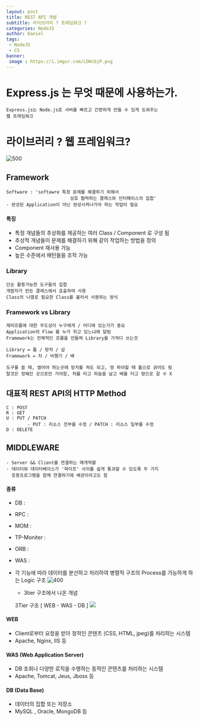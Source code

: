 ```yaml
---
layout: post
title: REST API 개발
subtitle: 라이브러리 ? 프레임워크 ?
categories: NodeJS
author: Daniel
tags: 
 - NodeJS
 - CS
banner:
 image : https://i.imgur.com/LOHcbjP.png
---
```


# Express.js 는 무엇 때문에 사용하는가.
	Express.js는 Node.js로 서버를 빠르고 간편하게 만들 수 있게 도와주는
	웹 프레임워크

# 라이브러리 ? 웹 프레임워크?

![500](https://i.imgur.com/LOHcbjP.png)

## Framework 
	Software : 'softawre 특정 문제를 해결하기 위해서 
							상호 협력하는 클래스와 인터페이스의 집합'
	- 완성된 Application이 아닌 완성시켜나가야 하는 작업이 필요
#### 특징
- 특정 개념들의 추상화를 제공하는 여러 Class / Component 로 구성 됨
- 추상적 개념들이 문제를 해결하기 위해 같이 작업하는 방법을 정의
- Component 재사용 가능
- 높은 수준에서 패턴들을 조작 가능

### Library
	단순 활용가능한 도구들의 집합
	개발자가 만든 클래스에서 호출하여 사용
	Class의 나열로 필요한 Class를 불러서 사용하는 방식

### Framework vs Library
	제어흐름에 대한 주도성이 누구에게 / 어디에 있는가가 중요
	Application의 Flow 를 누가 쥐고 있느냐에 달림
	Framework는 전체적인 흐름을 만들며 Library를 가져다 쓰는것 
	
	Library = 톱 / 망치 / 삽
	Framework = 차 / 비행기 / 배 

	도구를 쓸 때, 썰어야 하는곳에 망치를 쳐도 되고, 땅 파야할 때 톱으로 긁어도 됨
	탈것은 정해진 곳으로만 가야함, 차를 타고 하늘을 날고 배를 타고 땅으로 갈 수 X


## 대표적 REST API의  HTTP Method
	C : POST
	R : GET
	U : PUT / PATCH 
			- PUT : 리소스 전부를 수정 / PATCH : 리소스 일부를 수정
	D : DELETE

## MIDDLEWARE
	- Server && Client를 연결하는 매개역활
	- 데이터와 데이터베이스가 '파이프' 사이를 쉽게 통과할 수 있도록 두 가지
	  응용프로그램을 함께 연결하기에 배관이라고도 함
#### 종류 
- DB :
- RPC :
- MOM :
- TP-Moniter :
- ORB :
- WAS :

- 각 기능에 따라 데이터를 분산하고 처리하여 병렬적 구조의 Process를 가능하게 
  하는 Logic 구조
![400](https://i.imgur.com/eyARCs4.png)

	- 3tier 구조에서 나온 개념
	
	3Tier 구조 [ WEB - WAS - DB ]
![](https://i.imgur.com/U4peNXG.png)


#### WEB
- Client로부터 요청을 받아 정적인 콘텐츠 (CSS, HTML, jpeg)를 처리하는 시스템
- Apache, Nginx, IIS 등
#### WAS (Web Application Server)
- DB 조회나 다양한 로직을 수행하는 동적인 콘텐츠를 처리하는 시스템
- Apache, Tomcat, Jeus, Jboss 등
#### DB (Data Base)
- 데이터의 집합 또는 저장소
- MySQL , Oracle, MongoDB 등